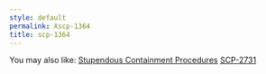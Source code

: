 ```yaml
---
style: default
permalink: Xscp-1364
title: scp-1364
---
```

You may also like:
[Stupendous Containment Procedures](http://scp-wiki.net/stupendous-containment-procedures)
[SCP-2731](http://scp-wiki.net/scp-2731)